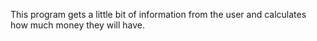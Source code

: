 This program gets a little bit of information from the user and calculates how much money they will have.
